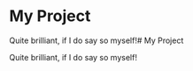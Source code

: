 # My Project

Quite brilliant, if I do say so myself!# My Project

Quite brilliant, if I do say so myself!